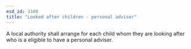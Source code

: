 ```yaml
---
esd_id: 3108
title: "Looked after children - personal adviser"
---
```


A local authority shall arrange for each child whom they are looking after who is a eligible to have a personal adviser.  

